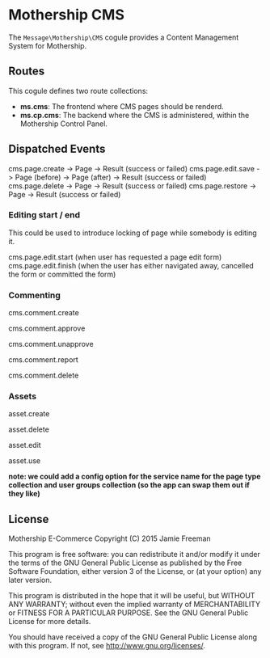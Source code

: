 # Mothership CMS

The `Message\Mothership\CMS` cogule provides a Content Management System for Mothership.

## Routes

This cogule defines two route collections:

- **ms.cms**: The frontend where CMS pages should be renderd.
- **ms.cp.cms**: The backend where the CMS is administered, within the Mothership Control Panel.

## Dispatched Events

cms.page.create
	-> Page
	-> Result (success or failed)
cms.page.edit.save
	-> Page (before)
	-> Page (after)
	-> Result (success or failed)
cms.page.delete
	-> Page
	-> Result (success or failed)
cms.page.restore
	-> Page
	-> Result (success or failed)

### Editing start / end

This could be used to introduce locking of page while somebody is editing it.

cms.page.edit.start (when user has requested a page edit form)
cms.page.edit.finish (when the user has either navigated away, cancelled the form or committed the form)

### Commenting

cms.comment.create

cms.comment.approve

cms.comment.unapprove

cms.comment.report

cms.comment.delete


### Assets

asset.create

asset.delete

asset.edit

asset.use


**note: we could add a config option for the service name for the page type collection and user groups collection (so the app can swap them out if they like)**

## License

Mothership E-Commerce
Copyright (C) 2015 Jamie Freeman

This program is free software: you can redistribute it and/or modify it under the terms of the GNU General Public License as published by the Free Software Foundation, either version 3 of the License, or (at your option) any later version.

This program is distributed in the hope that it will be useful, but WITHOUT ANY WARRANTY; without even the implied warranty of MERCHANTABILITY or FITNESS FOR A PARTICULAR PURPOSE.  See the GNU General Public License for more details.

You should have received a copy of the GNU General Public License along with this program.  If not, see <http://www.gnu.org/licenses/>.
